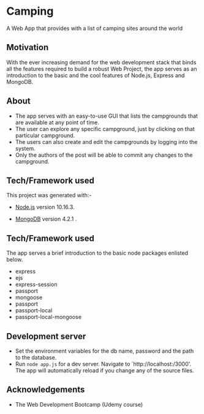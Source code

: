 # Camping
A Web App that provides with a list of camping sites around the world

## Motivation

With the ever increasing demand for the web development stack that binds all the features required to build a robust Web Project, the app serves as an introduction to the basic and the cool features of Node.js, Express and MongoDB. 

## About

- The app serves with an easy-to-use GUI that lists the campgrounds that are available at any point of time.
- The user can explore any specific campground, just by clicking on that particular campground.
- The users can also create and edit the campgrounds by logging into the system.
- Only the authors of the post will be able to commit any changes to the campground.

## Tech/Framework used

This project was generated with:-

- [Node.js](https://nodejs.org/docs/latest-v10.x/api/) version 10.16.3.

- [MongoDB](https://docs.mongodb.com/manual/) version 4.2.1 .

## Tech/Framework used

The app serves a brief introduction to the basic node packages enlisted below.
- express
- ejs
- express-session
- passport
- mongoose
- passport
- passport-local
- passport-local-mongoose

## Development server

- Set the environment variables for the db name, password and the path to the database.
- Run `node app.js` for a dev server. Navigate to `http://localhost:/3000'. The app will automatically reload if you change any of the source files.

## Acknowledgements

- The Web Development Bootcamp (Udemy course)
